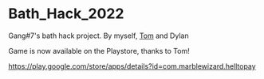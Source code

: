 # Bath_Hack_2022
Gang#7's bath hack project.
By myself, [Tom](https://github.com/EzaEx) and Dylan

Game is now available on the Playstore, thanks to Tom!

https://play.google.com/store/apps/details?id=com.marblewizard.helltopay
